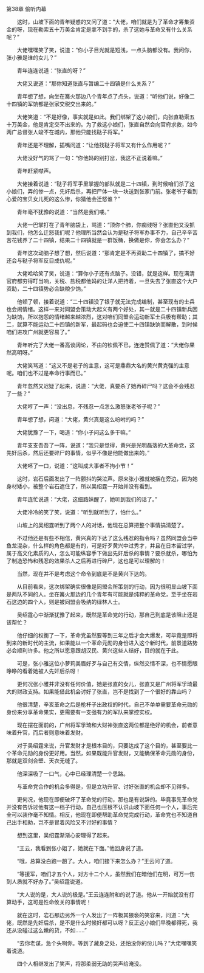 第38章 偷听内幕

　　这时，山坡下面的青年疑惑的又问了道：“大佬，咱们就是为了革命才筹集资金的呀，现在勒索五十万美金肯定是拿不到手的，杀了这她与革命又有什么关系呢？”

　　大佬嘿嘿笑了笑，说道：“你小子目光就是短浅，一点头脑都没有。我问你，张小雅是谁的女儿？”

　　青年连连说道：“张直的呀？”

　　大佬又说道：“那你知道张直与暂编二十四镇是什么关系？”

　　青年想了想，向坐在篝火那边八个青年点了点头，说道：“听他们说，好像二十四镇的军饷都是张家交税交出来的。”

　　大佬笑道：“不是好像，事实就是如此。我们绑架了这小娘们，向张直勒索五十万美金，他是肯定交不出来的。为了救这小娘们，张直自然会向官府求救，如今两广总督张人竣不在城内，那他只能找鞑子将军。”

　　青年还是不理解，插嘴问道：“让他找鞑子将军又有什么作用呢？”

　　大佬没好气的骂了一句：“你他妈的别打岔，我这不正说着嘛。”

　　青年赶紧噤声。

　　大佬接着说道：“鞑子将军手里掌握的部队就是二十四镇，到时候咱们杀了这小娘们，弄的惨一点，先奸后杀，再把尸体一块一块送到张家门前。张老爷子看到心爱的宝贝女儿死的这么惨，你猜他会迁怒谁？”

　　青年毫不犹豫的说道：“当然是我们喽。”

　　大佬一巴掌打在了青年脑袋上，骂道：“顶你个肺，你痴线呀？张直他又没抓到我们，他怎么迁怒我们呢？他理所当然会认为是鞑子将军办事不力，自己辛辛苦苦花钱养了二十四镇，结果二十四镇就是一群饭桶，换做是你，你会怎么办？”

　　青年这次动脑子想了想，然后说道：“那肯定是不再资助二十四镇了，搞不好还会与鞑子将军反目成仇呢。”

　　大佬哈哈笑了笑，说道：“算你小子还有点脑子。没错，就是这样。现在满清官府都穷得叮当响，关税、盐税都他妈的让洋人把持着，一旦失去了张直这个大户资助，二十四镇势必会缺粮少饷。”

　　他顿了顿，接着说道：“二十四镇没了银子就无法完成编制，甚至现有的士兵也会闹情绪。这样一来对同盟会策动大起义有两个好处，其一就是二十四镇新兵因为缺饷，所以抱怨的情绪越来越浓烈，这对咱们同盟会运动新军士兵极有帮助；其二，就算不能运动二十四镇的新军，最起码也会迫使二十四镇缺饷而解散，到时候咱们进攻广州就更容易了。”

　　青年听完了大佬一番高谈阔论，不由的钦佩不已，连连赞佩了道：“大佬你果然高明呀。”

　　大佬笑骂道：“这又不是老子的主意，这可是鼎鼎大名的黄兴黄克强的主意呢。咱们也不过是奉命行事而已。”

　　青年忽然又迟疑了起来，说道：“大佬，真要杀了她再碎尸吗？这会不会残忍了一些？”

　　大佬哼了一声：“没出息，不残忍一点怎么激怒张老爷子呢？”

　　青年想了想，问道：“大佬，黄兴真是这么吩咐的吗？”

　　大佬犹豫了一下，喝道：“你小子问这么多干嘛。”

　　青年支支吾吾了一阵，说道：“我只是觉得，黄兴是光明磊落的大革命党，这先奸后杀，然后还要碎尸的事情，似乎不像是他能做出来的。”

　　大佬呸了一口，说道：“这叫成大事者不拘小节！”

　　这时，岩石后面发出了一阵颤抖的哭泣声。原来张小雅就被捆在旁边，因为她身材矮小，被整个岩石遮住了，所以吴绍霆一开始并没有看到。

　　青年连忙说道：“大佬，这细路妹醒了，她听到我们的话了。”

　　大佬冷冷的笑了笑，说道：“听到就听到了，怕什么。”

　　山坡上的吴绍霆听到了两个人的对话，他现在总算把整个事情搞清楚了。

　　不过他还是有些不相信，黄兴真的下达了这么残忍的指令吗？虽然同盟会当中鱼龙混杂，什么样的角色都是有的，可是好歹黄兴中过秀才，并且在日本留过学，属于高文化素质的人，怎么可能纵容手下做出先奸后杀的事情？要杀就杀，哪怕为了制造恐怖和残忍的效果杀人之后再进行碎尸，这也是可以理解的！

　　当然，现在并不是考虑这个命令到底是不是黄兴下达的。

　　从目前看来，这次绑架确实很像是同盟会所策划的行动，因为很明显山坡下面是两队不同的人。坐在篝火那边的几个青年有可能就是纯粹的革命党，至于坐在岩石这边的四个人，则是被同盟会吸纳的绿林人士。

　　吴绍霆心中渐渐犹豫了起来，既然是革命党的行动，那自己到底是该阻止还是该帮忙？

　　他仔细的权衡了一下，革命党虽然要等到三年之后才会大爆发，可毕竟是即将到来的新时代的主流，如果能以一个革命元勋的身份进入这个新时代，前景道路势必会顺利许多。他之所以愿意跟胡汉民、黄兴这些人结好，目的就在于此。

　　可是，张小雅这位小萝莉美眉好歹与自己有交情，纵然交情不深，也不情愿眼睁睁的看着她被人先奸后杀呀！

　　更何况张小雅并非没有任何价值，她是张直的女儿，张直又是广州将军孚琦最大的财政支持。如果能借此机会讨好了张直，岂不是找到了一个很好的靠山吗？

　　他很清楚，辛亥革命之后是枪杆子出政权的时代，自己不单单需要革命元勋的身份来分享革命果实，更需要有一支强有力的军队来掌控实权。

　　现在摆在面前的，广州将军孚琦和大财神张直这两位都是绝好的机会，前者意味着升官，而后者则意味着发财。

　　对于吴绍霆来说，升官发财才是根本目的，只要达成了这个目的，甚至要比一个革命元勋的身份更好用。当然，如果既能升官发财，又能确保革命元勋的身份，那就是双剑合壁、天衣无缝了。

　　他深深吸了一口气，心中已经理清楚一个思路。

　　与革命党合作的机会多得是，但是立功升官、讨好张直的机会却不见得多。

　　更何况，他现在即便破坏了革命党的行动，那也是有说辞的。毕竟事先革命党并没有告诉过他有这一档子行动，自己也压根不认识山坡下面任何一个人，事后完全可以装作毫不知情。相反，他现在即便帮助革命党完成行动，革命党也不知道自己出手相助，岂不是冒着风险又不讨好的事情？

　　想到这里，吴绍霆渐渐心安理得了起来。

　　“王云，我看到张小姐了，她就在下面。”他回身说了道。

　　“哦，总算没白跑一趟了。大人，咱们接下来怎么办？”王云问了道。

　　“等援军，咱们才五个人，对方十二个人，虽然我们在暗他们在明，可万一伤到人质就不好办了。”吴绍霆说道。

　　“大人说的是，大人说的极是。”王云连连附和的说了道。他从一开始就没有打算动手，这可是性命攸关的事情呢！

　　就在这时，岩石那边另外一个人发出了一阵极其猥亵的笑容来，问道：“大佬，既然是先奸后杀，是不是什么时候奸都可以呀？反正这小娘们早晚都得死，我还从没碰过这么嫩的货，不如……”

　　“去你老谋，急个头啊你。等到了藏身之处，还怕没你的份儿吗？”大佬嘿嘿笑着说道。

　　四个人相继发出了笑声，将那柔弱无助的哭声给淹没。
